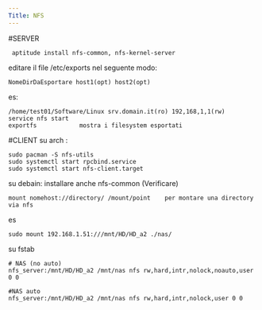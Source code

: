 ```yaml
---
Title: NFS
---
```


#SERVER

     aptitude install nfs-common, nfs-kernel-server
    
editare il file /etc/exports nel seguente modo:

    NomeDirDaEsportare host1(opt) host2(opt) 
es: 

    /home/test01/Software/Linux srv.domain.it(ro) 192,168,1,1(rw) 
    service nfs start 
    exportfs 			mostra i filesystem esportati

#CLIENT
su arch : 

    sudo pacman -S nfs-utils
    sudo systemctl start rpcbind.service
    sudo systemctl start nfs-client.target


su debain: installare anche nfs-common  (Verificare)

    mount nomehost://directory/ /mount/point 	per montare una directory via nfs

es

    sudo mount 192.168.1.51:///mnt/HD/HD_a2 ./nas/
    

su fstab
    
    # NAS (no auto)
    nfs_server:/mnt/HD/HD_a2 /mnt/nas nfs rw,hard,intr,nolock,noauto,user 0 0

    #NAS auto
    nfs_server:/mnt/HD/HD_a2 /mnt/nas nfs rw,hard,intr,nolock,user 0 0

